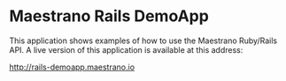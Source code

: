 # Maestrano Rails DemoApp

This application shows examples of how to use the Maestrano Ruby/Rails API. A live version of this application is available at this address:

http://rails-demoapp.maestrano.io